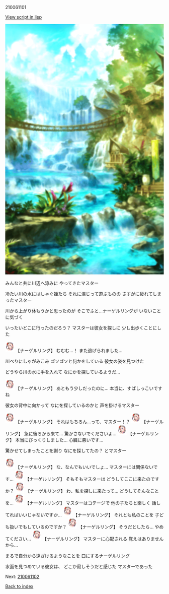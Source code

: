 210061101

[View script in lisp](../scripts/210061101.txt)

![sea_jungle_day.png](../images/backgrounds/sea_jungle_day.png)

みんなと共に川辺へ涼みに
やってきたマスター

冷たい川の水にはしゃぐ姫たち
それに混じって遊ぶものの
さすがに疲れてしまったマスター

川から上がり休もうかと思ったのが
そこでふと…ナーゲルリングが
いないことに気づく

いったいどこに行ったのだろう？
マスターは彼女を探しに
少し出歩くことにした

<img src="../images/units/2100611.png" alt="2100611.png" height="34"/>
【ナーゲルリング】
むむむ…！
また逃げられました…

川べりにしゃがみこみ
ゴソゴソと何かをしている
彼女の姿を見つけた

どうやら川の水に手を入れて
なにかを探しているようだ…

<img src="../images/units/2100611.png" alt="2100611.png" height="34"/>
【ナーゲルリング】
あともう少しだったのに…
本当に、すばしっこいですね

彼女の背中に向かって
なにを探しているのかと
声を掛けるマスター

<img src="../images/units/2100611.png" alt="2100611.png" height="34"/>
【ナーゲルリング】
それはもちろん…って、マスター！？

<img src="../images/units/2100611.png" alt="2100611.png" height="34"/>
【ナーゲルリング】
急に後ろから来て…
驚かさないでくださいよ…

<img src="../images/units/2100611.png" alt="2100611.png" height="34"/>
【ナーゲルリング】
本当にびっくりしました…
心臓に悪いです…

驚かせてしまったことを謝り
なにを探してたの？
とマスター

<img src="../images/units/2100611.png" alt="2100611.png" height="34"/>
【ナーゲルリング】
な、なんでもいいでしょ…
マスターには関係ないです…

<img src="../images/units/2100611.png" alt="2100611.png" height="34"/>
【ナーゲルリング】
そもそもマスターは
どうしてここに来たのですか？

<img src="../images/units/2100611.png" alt="2100611.png" height="34"/>
【ナーゲルリング】
わ、私を探しに来たって…
どうしてそんなことを…

<img src="../images/units/2100611.png" alt="2100611.png" height="34"/>
【ナーゲルリング】
マスターはコテージで
他の子たちと楽しく
話してればいいじゃないですか…

<img src="../images/units/2100611.png" alt="2100611.png" height="34"/>
【ナーゲルリング】
それとも私のことを
子ども扱いでもしているのですか？

<img src="../images/units/2100611.png" alt="2100611.png" height="34"/>
【ナーゲルリング】
そうだとしたら…
やめてください…

<img src="../images/units/2100611.png" alt="2100611.png" height="34"/>
【ナーゲルリング】
マスターに心配される
覚えはありませんから…

まるで自分から遠ざけるようなことを
口にするナーゲルリング

水面を見つめている彼女は、
どこか寂しそうだと感じた
マスターであった

Next: [210061102](210061102.md)

[Back to index](index.md)
